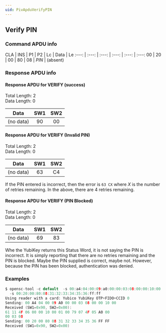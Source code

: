 ```yaml
---
uid: PivApduVerifyPIN
---
```


<!-- Copyright 2021 Yubico AB

Licensed under the Apache License, Version 2.0 (the "License");
you may not use this file except in compliance with the License.
You may obtain a copy of the License at

    http://www.apache.org/licenses/LICENSE-2.0

Unless required by applicable law or agreed to in writing, software
distributed under the License is distributed on an "AS IS" BASIS,
WITHOUT WARRANTIES OR CONDITIONS OF ANY KIND, either express or implied.
See the License for the specific language governing permissions and
limitations under the License. -->


## Verify PIN 

### Command APDU info

CLA | INS | P1 | P2 | Lc | Data | Le
:---: | :---: | :---: | :---: | :---: | :---:
00 | 20 | 00 | 80 | 08 | *PIN* | (absent)

### Response APDU info

#### Response APDU for VERIFY (success)

Total Length: 2\
Data Length: 0

Data | SW1 | SW2
:---: | :---: | :---:
(no data) | 90 | 00

#### Response APDU for VERIFY (Invalid PIN)

Total Length: 2\
Data Length: 0

Data | SW1 | SW2
:---: | :---: | :---:
(no data) | 63 | C4

If the PIN entered is incorrect, then the error is `63 CX` where *X* is the number of
retries remaining. In the above, there are 4 retries remaining.

#### Response APDU for VERIFY (PIN Blocked)

Total Length: 2\
Data Length: 0

Data | SW1 | SW2
:---: | :---: | :---:
(no data) | 69 | 83

Whe the YubiKey returns this Status Word, it is not saying the PIN is incorrect. It is
simply reporting that there are no retries remaining and the PIN is blocked. Maybe the PIN
supplied is correct, maybe not. However, because the PIN has been blocked, authentication
was denied.

### Examples
```C
$ opensc-tool -c default  -s 00:a4:04:00:09:a0:00:00:03:08:00:00:10:00
  -s 00:20:00:80:08:31:32:33:34:35:36:ff:ff
Using reader with a card: Yubico YubiKey OTP+FIDO+CCID 0
Sending: 00 A4 04 00 09 A0 00 00 03 08 00 00 10 00
Received (SW1=0x90, SW2=0x00):
61 11 4F 06 00 00 10 00 01 00 79 07 4F 05 A0 00
00 03 08
Sending: 00 20 00 80 08 31 32 33 34 35 36 FF FF
Received (SW1=0x90, SW2=0x00)
```
